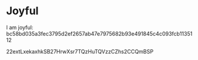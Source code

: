 # Joyful

I am joyful: bc58bd035a3fec3795d2ef2657ab47e7975682b93e491845c4c093fcb1135112


22extLxekaxhkSB27HrwXsr7TQzHuTQVzzCZhs2CCQmBSP